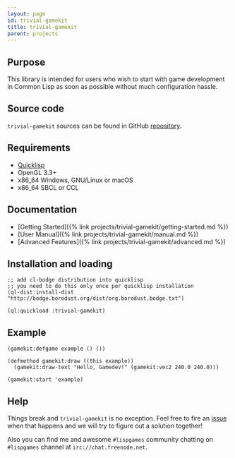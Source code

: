 ```yaml
---
layout: page
id: trivial-gamekit
title: trivial-gamekit
parent: projects
---
```



## Purpose

This library is intended for users who wish to start with game development in Common Lisp as
soon as possible without much configuration hassle.


## Source code

`trivial-gamekit` sources can be found in GitHub
[repository](https://github.com/borodust/trivial-gamekit).


## Requirements

* [Quicklisp](https://www.quicklisp.org)
* OpenGL 3.3+
* x86_64 Windows, GNU/Linux or macOS
* x86_64 SBCL or CCL


## Documentation

* [Getting Started]({% link projects/trivial-gamekit/getting-started.md %})
* [User Manual]({% link projects/trivial-gamekit/manual.md %})
* [Advanced Features]({% link projects/trivial-gamekit/advanced.md %})


## Installation and loading

```common_lisp
;; add cl-bodge distribution into quicklisp
;; you need to do this only once per quicklisp installation
(ql-dist:install-dist "http://bodge.borodust.org/dist/org.borodust.bodge.txt")

(ql:quickload :trivial-gamekit)
```


## Example

```common_lisp
(gamekit:defgame example () ())

(defmethod gamekit:draw ((this example))
  (gamekit:draw-text "Hello, Gamedev!" (gamekit:vec2 240.0 240.0)))

(gamekit:start 'example)
```


## Help

Things break and `trivial-gamekit` is no exception. Feel free to fire an
[issue](https://github.com/borodust/trivial-gamekit/issues) when that happens and
we will try to figure out a solution together!

Also you can find me and awesome `#lispgames` community chatting on `#lispgames` channel at
`irc://chat.freenode.net`.
